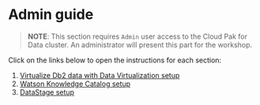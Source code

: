 # Admin guide

> **NOTE**: This section requires `Admin` user access to the Cloud Pak for Data cluster. An administrator will present this part for the workshop.

Click on the links below to open the instructions for each section:

1. [Virtualize Db2 data with Data Virtualization setup](./virtualizing-db2-data-with-dv-setup-readme.md)
2. [Watson Knowledge Catalog setup](./wkc-setup-readme.md)
3. [DataStage setup](./datastage-setup-readme.md)
